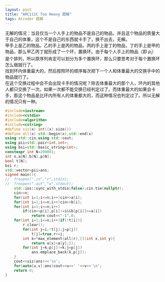 ```yaml
---
layout: post
title: "ARC111C Too Heavy 题解"
tags: Atcoder 题解
---
```


无解的情况：当且仅当一个人手上的物品不是自己的物品，并且这个物品的质量大于自己的体重，这个不是自己的东西就卡手了，换不出去，无解。  
甲手上是乙的物品。乙的手上是丙的物品，丙的手上是丁的物品，丁的手上是甲的物品，那么甲乙丙丁就形成了一个环，置换环。由于每个人手上的物品（即 $p_i$）是个排列，所以原序列肯定可以划分为多个置换环，那么只要思考对于每个置换环怎么做就行了。  
找到环内体重最大的，然后按照环的顺序每次把下一个人和体重最大的交换手中的物品就行了。  
在这个交换过程中会不会出现卡手的情况呢？除去体重最大的那个人，环内的其他人都只交换了一次。如果一次都不能交换已经判定过了。而体重最大的如果会卡手，那这个物品是比环内所有人的体重都大的，而这种情况也判定过了。所以无解的情况只有一种。
```cpp
#include<iostream>
#include<cstdio>
#include<algorithm>
#include<cstring>
#define siz(x) int((x).size())
#define all(x) std::begin(x),std::end(x)
using std::cin;using std::cout;
using pii=std::pair<int,int>;
using bsi=std::basic_string<int>;
constexpr int N=200001;
int n,a[N],b[N],p[N];
bool t[N];
bsi r;
std::vector<pii>ans;
signed main(){
//	freopen(".in","r",stdin);
//	freopen(".out","w",stdout);
	std::ios::sync_with_stdio(false);cin.tie(nullptr);
	cin>>n;
	for(int i=1;i<=n;i++)cin>>a[i];
	for(int i=1;i<=n;i++)cin>>b[i];
	for(int i=1;i<=n;i++)
		if(cin>>p[i],p[i]!=i&&b[p[i]]>=a[i])
			return cout<<"-1",0;
	for(int i=1;i<=n;i++)if(!t[i]){
		r.clear();
		for(int j=i;!t[j];j=p[j])
			t[j]=true,r+=j;
		int k=*max_element(all(r),[](int x,int y){
			return a[x]<a[y];});
		for(int j=k;p[j]!=k;j=p[j])
			ans.emplace_back(k,p[j]);
	}
	cout<<siz(ans)<<'\n';
	for(auto[u,v]:ans)cout<<u<<' '<<v<<'\n';
	return 0;
}
```